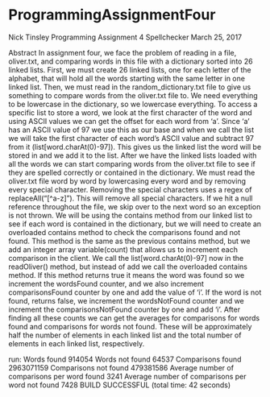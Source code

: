 # ProgrammingAssignmentFour

Nick Tinsley
Programming Assignment 4
Spellchecker
March 25, 2017

Abstract
In assignment four, we face the problem of reading in a file, oliver.txt, and comparing words in this file with a 
dictionary sorted into 26 linked lists. First, we must create 26 linked lists, one for each letter of the alphabet, 
that will hold all the words starting with the same letter in one linked list. Then, we must read in the 
random_dictionary.txt file to give us something to compare words from the oliver.txt file to. We need everything to 
be lowercase in the dictionary, so we lowercase everything. To access a specific list to store a word, we look at the 
first character of the word and using ASCII values we can get the offset for each word from ‘a’. Since ‘a’ has an ASCII 
value of 97 we use this as our base and when we call the list we will take the first character of each word’s ASCII 
value and subtract 97 from it (list[word.charAt(0)-97]). This gives us the linked list the word will be stored in and we 
add it to the list. After we have the linked lists loaded with all the words we can start comparing words from the 
oliver.txt file to see if they are spelled correctly or contained in the dictionary. We must read the oliver.txt file 
word by word by lowercasing every word and by removing every special character. Removing the special characters uses a 
regex of replaceAll(“[^a-z]”). This will remove all special characters. If we hit a null reference throughout the file, 
we skip over to the next word so an exception is not thrown. We will be using the contains method from our linked list 
to see if each word is contained in the dictionary, but we will need to create an overloaded contains method to check 
the comparisons found and not found. This method is the same as the previous contains method, but we add an integer 
array variable(count) that allows us to increment each comparison in the client. We call the list[word.charAt(0)-97] 
now in the readOliver() method, but instead of add we call the overloaded contains method. If this method returns true 
it means the word was found so we increment the wordsFound counter, and we also increment comparisonsFound counter by 
one and add the value of ‘i’. If the word is not found, returns false, we increment the wordsNotFound counter and we 
increment the comparisonsNotFound counter by one and add ‘i’. After finding all these counts we can get the averages 
for comparisons for words found and comparisons for words not found. These will be approximately half the number of 
elements in each linked list and the total number of elements in each linked list, respectively.

run:
Words found 914054
Words not found 64537
Comparisons found 2963071159
Comparisons not found 479381586
Average number of comparisons per word found 3241
Average number of comparisons per word not found 7428
BUILD SUCCESSFUL (total time: 42 seconds)
